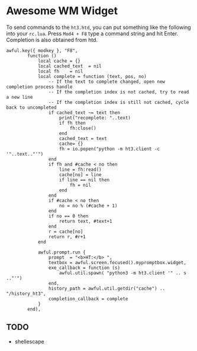 Awesome WM Widget
=================

To send commands to the `ht3.htd`, you can put something like the 
following into your `rc.lua`. Press `Mod4 + F8` type a command string
and hit Enter. Completion is also obtained from htd.

    awful.key({ modkey }, "F8",
            function ()
                local cache = {}
                local cached_text  = nil
                local fh    = nil
                local complete = function (text, pos, no)
                    -- If the text to complete changed, open new completion process handle
                    -- If the completion index is not cached, try to read a new line
                    -- If the completion index is still not cached, cycle back to uncompleted
                    if cached_text ~= text then
                        print("recomplete: "..text)
                        if fh then
                            fh:close()
                        end
                        cached_text = text
                        cache= {}
                        fh = io.popen("python -m ht3.client -c '"..text.."'")
                    end
                    if fh and #cache < no then
                        line = fh:read()
                        cache[no] = line
                        if line == nil then
                            fh = nil
                        end
                    end
                    if #cache < no then
                        no = no % (#cache + 1)
                    end
                    if no == 0 then
                        return text, #text+1
                    end
                    r = cache[no]
                    return r, #r+1
                end

                awful.prompt.run {
                    prompt  = "<b>HT:</b> ",
                    textbox = awful.screen.focused().mypromptbox.widget,
                    exe_callback = function (s)
                        awful.util.spawn( "python3 -m ht3.client '" .. s .."'")
                    end,
                    history_path = awful.util.getdir("cache") .. "/history_ht3",
                    completion_callback = complete
                }
            end),

TODO
----

*   shellescape
